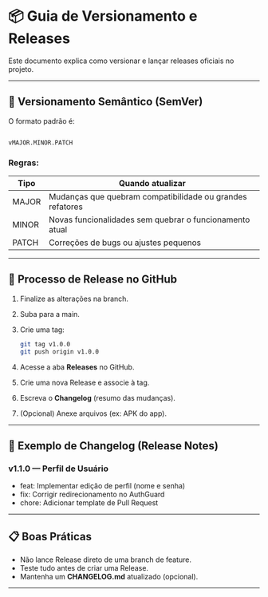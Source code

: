 
# 📦 Guia de Versionamento e Releases

Este documento explica como versionar e lançar releases oficiais no projeto.

---

## 🎯 Versionamento Semântico (SemVer)

O formato padrão é:
```

vMAJOR.MINOR.PATCH

````

### Regras:
| Tipo  | Quando atualizar                                   |
|-------|----------------------------------------------------|
| MAJOR | Mudanças que quebram compatibilidade ou grandes refatores |
| MINOR | Novas funcionalidades sem quebrar o funcionamento atual |
| PATCH | Correções de bugs ou ajustes pequenos |

---

## 🚀 Processo de Release no GitHub

1. Finalize as alterações na branch.
2. Suba para a main.
3. Crie uma tag:
   ```bash
   git tag v1.0.0
   git push origin v1.0.0
   ````

4. Acesse a aba **Releases** no GitHub.
5. Crie uma nova Release e associe à tag.
6. Escreva o **Changelog** (resumo das mudanças).
7. (Opcional) Anexe arquivos (ex: APK do app).

---

## 📝 Exemplo de Changelog (Release Notes)

### v1.1.0 — Perfil de Usuário

* feat: Implementar edição de perfil (nome e senha)
* fix: Corrigir redirecionamento no AuthGuard
* chore: Adicionar template de Pull Request

---

## 📋 Boas Práticas

* Não lance Release direto de uma branch de feature.
* Teste tudo antes de criar uma Release.
* Mantenha um **CHANGELOG.md** atualizado (opcional).

---
